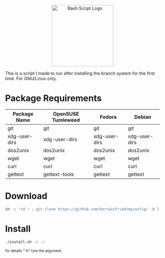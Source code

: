 <div align="center">
<img src="https://upload.wikimedia.org/wikipedia/commons/thumb/0/08/Antu_bash.svg/2048px-Antu_bash.svg.png" alt="Bash Script Logo" width="200" height="200">
</div>

<p>This is a script I made to run after installing the branch system for the first time. For GNU/Linux only. </p>


<h1>Package Requirements</h1>

| Package Name | OpenSUSE Tumleweed | Fedora | Debian |
|--------------|--------------------|--------|--------|
| git          | git                | git    | git    |
| xdg-user-dirs| xdg-user-dirs      | xdg-user-dirs | xdg-user-dirs |
| dos2unix     | dos2unix           | dos2unix | dos2unix |
| wget         | wget               | wget   | wget   |
| curl         | curl               | curl   | curl   |
| gettext         | gettext-tools               | gettext   | gettext   |


<h1>Download</h1>

```bash
sh -c "cd ~ ; git clone https://github.com/herrwinfried/myconfig/ -b linux && cd ~/myconfig/scripts"
```

<h1>Install</h1>

```bash
./install.sh -u -c
```

<small>for details "-h" Use the argument.</small>